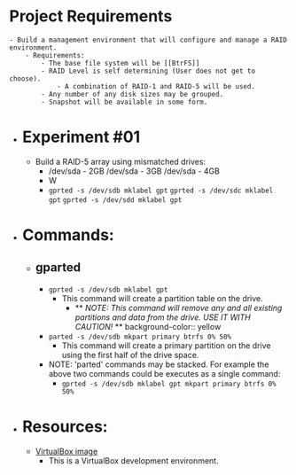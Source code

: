 # Project Requirements
	- Build a management environment that will configure and manage a RAID environment.
		- Requirements:
			- The base file system will be [[BtrFS]]
			- RAID Level is self determining (User does not get to choose).
				- A combination of RAID-1 and RAID-5 will be used.
			- Any number of any disk sizes may be grouped.
			- Snapshot will be available in some form.
- # Experiment #01
	- Build a RAID-5 array using mismatched drives:
		- /dev/sda - 2GB
		  /dev/sda - 3GB
		  /dev/sda - 4GB
		- W
		- ``gprted -s /dev/sdb mklabel gpt``
		  ``gprted -s /dev/sdc mklabel gpt``
		  ``gprted -s /dev/sdd mklabel gpt``
- # Commands:
	- ## **gparted**
		- ``gprted -s /dev/sdb mklabel gpt``
			- This command will create a partition table on the drive.
				- ** *NOTE: This command will remove any and all existing partitions and data from the drive.  USE IT WITH CAUTION!* **
				  background-color:: yellow
		- ``parted -s /dev/sdb mkpart primary btrfs 0% 50%``
			- This command will create a primary partition on the drive using the first half of the drive space.
		- NOTE: 'parted' commands may be stacked.  For example the above two commands could be executes as a single command:
			- ``gprted -s /dev/sdb mklabel gpt mkpart primary btrfs 0% 50%``
- # Resources:
	- [VirtualBox image]([[VB-LHR]])
		- This is a VirtualBox development environment.